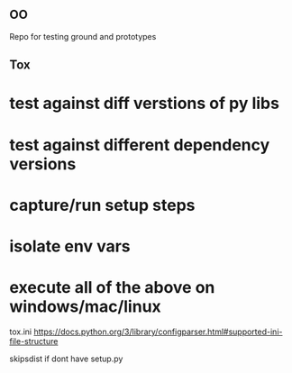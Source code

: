## OO

Repo for testing ground and prototypes

## Tox
# test against diff verstions of py libs
# test against different dependency versions
# capture/run setup steps
# isolate env vars
# execute all of the above on windows/mac/linux

tox.ini
https://docs.python.org/3/library/configparser.html#supported-ini-file-structure

skipsdist if dont have setup.py
